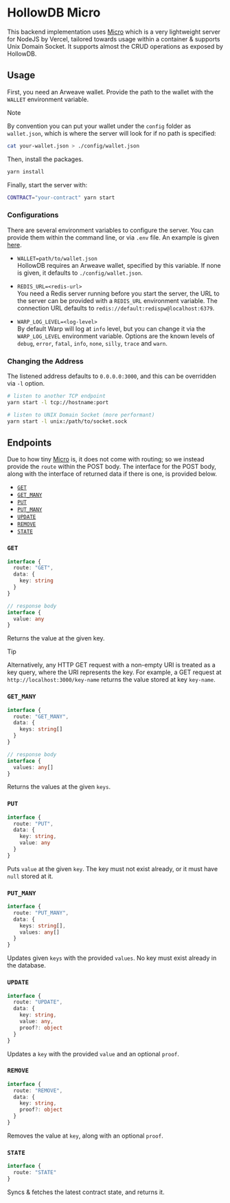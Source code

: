 # HollowDB Micro

This backend implementation uses [Micro](https://github.com/vercel/micro) which is a very lightweight server for NodeJS by Vercel, tailored towards usage within a container & supports Unix Domain Socket. It supports almost the CRUD operations as exposed by HollowDB.

## Usage

First, you need an Arweave wallet. Provide the path to the wallet with the `WALLET` environment variable.

> [!NOTE]
>
> By convention you can put your wallet under the `config` folder as `wallet.json`, which is where the server will look for if no path is specified:
>
> ```sh
> cat your-wallet.json > ./config/wallet.json
> ```

Then, install the packages.

```sh
yarn install
```

Finally, start the server with:

```sh
CONTRACT="your-contract" yarn start
```

### Configurations

There are several environment variables to configure the server. You can provide them within the command line, or via `.env` file. An example is given [here](./.env.example).

- `WALLET=path/to/wallet.json` <br> HollowDB requires an Arweave wallet, specified by this variable. If none is given, it defaults to `./config/wallet.json`.

- `REDIS_URL=<redis-url>` <br> You need a Redis server running before you start the server, the URL to the server can be provided with a `REDIS_URL` environment variable. The connection URL defaults to `redis://default:redispw@localhost:6379`.

- `WARP_LOG_LEVEL=<log-level>` <br> By default Warp will log at `info` level, but you can change it via the `WARP_LOG_LEVEL` environment variable. Options are the known levels of `debug`, `error`, `fatal`, `info`, `none`, `silly`, `trace` and `warn`.

### Changing the Address

The listened address defaults to `0.0.0.0:3000`, and this can be overridden via `-l` option.

```sh
# listen to another TCP endpoint
yarn start -l tcp://hostname:port

# listen to UNIX Domain Socket (more performant)
yarn start -l unix:/path/to/socket.sock
```

## Endpoints

Due to how tiny [Micro](https://github.com/vercel/micro) is, it does not come with routing; so we instead provide the `route` within the POST body. The interface for the POST body, along with the interface of returned data if there is one, is provided below.

- [`GET`](#get)
- [`GET_MANY`](#get_many)
- [`PUT`](#put)
- [`PUT_MANY`](#put_many)
- [`UPDATE`](#update)
- [`REMOVE`](#remove)
- [`STATE`](#state)

### `GET`

```ts
interface {
  route: "GET",
  data: {
    key: string
  }
}

// response body
interface {
  value: any
}
```

Returns the value at the given key.

> [!TIP]
>
> Alternatively, any HTTP GET request with a non-empty URI is treated as a key query, where the URI represents the key. For example, a GET request at `http://localhost:3000/key-name` returns the value stored at key `key-name`.

### `GET_MANY`

```ts
interface {
  route: "GET_MANY",
  data: {
    keys: string[]
  }
}

// response body
interface {
  values: any[]
}
```

Returns the values at the given `keys`.

### `PUT`

```ts
interface {
  route: "PUT",
  data: {
    key: string,
    value: any
  }
}
```

Puts `value` at the given `key`. The key must not exist already, or it must have `null` stored at it.

### `PUT_MANY`

```ts
interface {
  route: "PUT_MANY",
  data: {
    keys: string[],
    values: any[]
  }
}
```

Updates given `keys` with the provided `values`. No key must exist already in the database.

### `UPDATE`

```ts
interface {
  route: "UPDATE",
  data: {
    key: string,
    value: any,
    proof?: object
  }
}
```

Updates a `key` with the provided `value` and an optional `proof`.

### `REMOVE`

```ts
interface {
  route: "REMOVE",
  data: {
    key: string,
    proof?: object
  }
}
```

Removes the value at `key`, along with an optional `proof`.

### `STATE`

```ts
interface {
  route: "STATE"
}
```

Syncs & fetches the latest contract state, and returns it.
